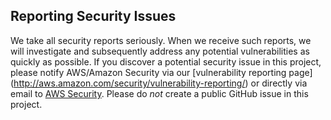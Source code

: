 ## Reporting Security Issues

We take all security reports seriously. When we receive such reports,
we will investigate and subsequently address any potential vulnerabilities as 
quickly as possible. If you discover a potential security issue in this project,
please notify AWS/Amazon Security via our [vulnerability reporting page]
(http://aws.amazon.com/security/vulnerability-reporting/) or directly via email 
to [AWS Security](mailto:aws-security@amazon.com).
Please do *not* create a public GitHub issue in this project.
